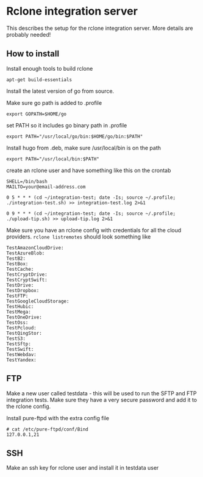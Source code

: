 # Rclone integration server #

This describes the setup for the rclone integration server.  More details are probably needed!

## How to install ##

Install enough tools to build rclone

    apt-get build-essentials

Install the latest version of go from source.

Make sure go path is added to .profile

    export GOPATH=$HOME/go

set PATH so it includes go binary path in .profile

    export PATH="/usr/local/go/bin:$HOME/go/bin:$PATH"

Install hugo from .deb, make sure /usr/local/bin is on the path

    export PATH="/usr/local/bin:$PATH"

create an rclone user and have something like this on the crontab

```
SHELL=/bin/bash
MAILTO=your@email-address.com

0 5 * * * (cd ~/integration-test; date -Is; source ~/.profile; ./integration-test.sh) >> integration-test.log 2>&1

0 9 * * * (cd ~/integration-test; date -Is; source ~/.profile; ./upload-tip.sh) >> upload-tip.log 2>&1
```

Make sure you have an rclone config with credentials for all the cloud providers.  `rclone listremotes` should look something like

```
TestAmazonCloudDrive:
TestAzureBlob:
TestB2:
TestBox:
TestCache:
TestCryptDrive:
TestCryptSwift:
TestDrive:
TestDropbox:
TestFTP:
TestGoogleCloudStorage:
TestHubic:
TestMega:
TestOneDrive:
TestOss:
TestPcloud:
TestQingStor:
TestS3:
TestSftp:
TestSwift:
TestWebdav:
TestYandex:
```


## FTP ##

Make a new user called testdata - this will be used to run the SFTP
and FTP integration tests.  Make sure they have a very secure password
and add it to the rclone config.

Install pure-ftpd with the extra config file

    # cat /etc/pure-ftpd/conf/Bind
    127.0.0.1,21

## SSH ##

Make an ssh key for rclone user and install it in testdata user
